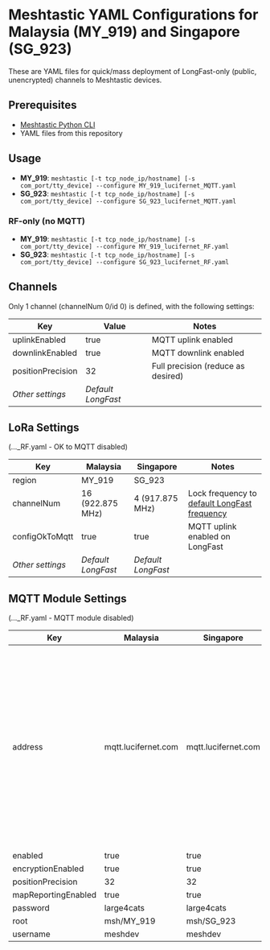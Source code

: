 # Meshtastic YAML Configurations for Malaysia (MY_919) and Singapore (SG_923)

These are YAML files for quick/mass deployment of LongFast-only (public, unencrypted) channels to Meshtastic devices.

## Prerequisites

* [Meshtastic Python CLI](https://meshtastic.org/docs/software/python/cli/installation/)
* YAML files from this repository

## Usage

* **MY_919**: `meshtastic [-t tcp_node_ip/hostname] [-s com_port/tty_device] --configure MY_919_lucifernet_MQTT.yaml`
* **SG_923**: `meshtastic [-t tcp_node_ip/hostname] [-s com_port/tty_device] --configure SG_923_lucifernet_MQTT.yaml`

### RF-only (no MQTT)

* **MY_919**: `meshtastic [-t tcp_node_ip/hostname] [-s com_port/tty_device] --configure MY_919_lucifernet_RF.yaml`
* **SG_923**: `meshtastic [-t tcp_node_ip/hostname] [-s com_port/tty_device] --configure SG_923_lucifernet_RF.yaml`

## Channels

Only 1 channel (channelNum 0/id 0) is defined, with the following settings:

| Key | Value | Notes |
| - | - | - |
| uplinkEnabled | true | MQTT uplink enabled |
| downlinkEnabled | true | MQTT downlink enabled |
| positionPrecision | 32 | Full precision (reduce as desired) |
| _Other settings_ | _Default LongFast_ | |

## LoRa Settings

(…_RF.yaml - OK to MQTT disabled)

| Key | Malaysia | Singapore | Notes |
| - | - | - | - |
| region | MY_919 | SG_923 | |
| channelNum | 16 (922.875 MHz) | 4 (917.875 MHz) | Lock frequency to [default LongFast frequency](https://meshtastic.org/docs/configuration/tips/#default-primary-frequency-slots-by-region) |
| configOkToMqtt | true | true | MQTT uplink enabled on LongFast |
| _Other settings_ | _Default LongFast_ | _Default LongFast_ | |

## MQTT Module Settings

(…_RF.yaml - MQTT module disabled)

| Key | Malaysia | Singapore | Notes |
| - | - | - | - |
| address | mqtt.lucifernet.com | mqtt.lucifernet.com | Default Meshtastic MQTT server discards high precision (>16 bit) position packets and makes MQTT downlinked packets zero-hop; this server does not (maintaned by 9W2LWK) |
| enabled | true | true | |
| encryptionEnabled | true | true | |
| positionPrecision | 32 | 32 | |
| mapReportingEnabled | true | true | |
| password | large4cats | large4cats | |
| root | msh/MY_919 | msh/SG_923 | |
| username | meshdev | meshdev | |
